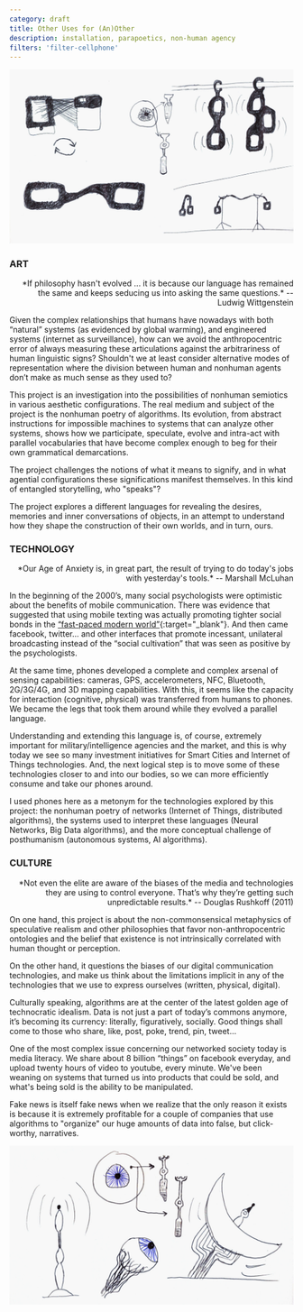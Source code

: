 ```yaml
---
category: draft
title: Other Uses for (An)Other
description: installation, parapoetics, non-human agency
filters: 'filter-cellphone'
---
```

![](/assets/projects/other-uses-for-an-other/other-uses_00.jpg)

### ART
<div style="text-align:right;" markdown="1">
  *If philosophy hasn't evolved ... it is because our language has remained the same and keeps seducing us into asking the same questions.*  
  -- Ludwig Wittgenstein
</div>

Given the complex relationships that humans have nowadays with both “natural” systems (as evidenced by global warming), and engineered systems (internet as surveillance), how can we avoid the anthropocentric error of always measuring these articulations against the arbitrariness of human linguistic signs? Shouldn't we at least consider alternative modes of representation where the division between human and nonhuman agents don’t make as much sense as they used to?

This project is an investigation into the possibilities of nonhuman semiotics in various aesthetic configurations. The real medium and subject of the project is the nonhuman poetry of algorithms. Its evolution, from abstract instructions for impossible machines to systems that can analyze other systems, shows how we participate, speculate, evolve and intra-act with parallel vocabularies that have become complex enough to beg for their own grammatical demarcations.

The project challenges the notions of what it means to signify, and in what agential configurations these significations manifest themselves. In this kind of entangled storytelling, who "speaks"?

The project explores a different languages for revealing the desires, memories and inner conversations of objects, in an attempt to understand how they shape the construction of their own worlds, and in turn, ours.

### TECHNOLOGY
<div style="text-align:right;" markdown="1">
  *Our Age of Anxiety is, in great part, the result of trying to do today's jobs with yesterday's tools.*  
  -- Marshall McLuhan
</div>

In the beginning of the 2000’s, many social psychologists were optimistic about the benefits of mobile communication. There was evidence that suggested that using mobile texting was actually promoting tighter social bonds in the [“fast-paced modern world”](http://www.sirc.org/publik/gossip.shtml){:target="_blank"}. And then came facebook, twitter... and other interfaces that promote incessant, unilateral broadcasting instead of the “social cultivation” that was seen as positive by the psychologists.

At the same time, phones developed a complete and complex arsenal of sensing capabilities: cameras, GPS, accelerometers, NFC, Bluetooth, 2G/3G/4G, and 3D mapping capabilities. With this, it seems like the capacity for interaction (cognitive, physical) was transferred from humans to phones. We became the legs that took them around while they evolved a parallel language.

Understanding and extending this language is, of course, extremely important for military/intelligence agencies and the market, and this is why today we see so many investment initiatives for Smart Cities and Internet of Things technologies. And, the next logical step is to move some of these technologies closer to and into our bodies, so we can more efficiently consume and take our phones around.

I used phones here as a metonym for the technologies explored by this project: the nonhuman poetry of networks (Internet of Things, distributed algorithms), the systems used to interpret these languages (Neural Networks, Big Data algorithms), and the more conceptual challenge of posthumanism (autonomous systems, AI algorithms).


### CULTURE
<div style="text-align:right;" markdown="1">
  *Not even the elite are aware of the biases of the media and technologies they are using to control everyone. That’s why they’re getting such unpredictable results.*  
  -- Douglas Rushkoff (2011)
</div>

On one hand, this project is about the non-commonsensical metaphysics of speculative realism and other philosophies that favor non-anthropocentric ontologies and the belief that existence is not intrinsically correlated with human thought or perception.

On the other hand, it questions the biases of our digital communication technologies, and make us think about the limitations implicit in any of the technologies that we use to express ourselves (written, physical, digital).

Culturally speaking, algorithms are at the center of the latest golden age of technocratic idealism. Data is not just a part of today’s commons anymore, it’s becoming its currency: literally, figuratively, socially. Good things shall come to those who share, like, post, poke, trend, pin, tweet… 

One of the most complex issue concerning our networked society today is media literacy. We share about 8 billion “things” on facebook everyday, and upload twenty hours of video to youtube, every minute. We've been weaning on systems that turned us into products that could be sold, and what's being sold is the ability to be manipulated.

Fake news is itself fake news when we realize that the only reason it exists is because it is extremely profitable for a couple of companies that use algorithms to "organize" our huge amounts of data into false, but click-worthy, narratives.

![](/assets/projects/other-uses-for-an-other/other-uses_01.jpg)

